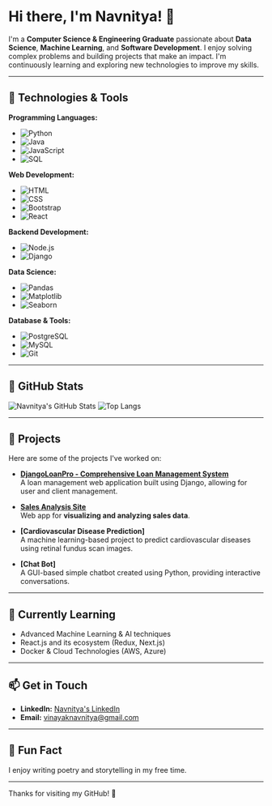 # Hi there, I'm Navnitya! 👋

I'm a **Computer Science & Engineering Graduate** passionate about **Data Science**, **Machine Learning**, and **Software Development**. I enjoy solving complex problems and building projects that make an impact. I'm continuously learning and exploring new technologies to improve my skills.

---

## 🔧 Technologies & Tools

**Programming Languages:**
- ![Python](https://img.shields.io/badge/-Python-3776AB?style=flat-square&logo=python&logoColor=white)
- ![Java](https://img.shields.io/badge/-Java-007396?style=flat-square&logo=java&logoColor=white)
- ![JavaScript](https://img.shields.io/badge/-JavaScript-F7DF1E?style=flat-square&logo=javascript&logoColor=black)
- ![SQL](https://img.shields.io/badge/-SQL-003B57?style=flat-square&logo=postgresql&logoColor=white)

**Web Development:**
- ![HTML](https://img.shields.io/badge/-HTML-E34F26?style=flat-square&logo=html5&logoColor=white)
- ![CSS](https://img.shields.io/badge/-CSS-1572B6?style=flat-square&logo=css3&logoColor=white)
- ![Bootstrap](https://img.shields.io/badge/-Bootstrap-563D7C?style=flat-square&logo=bootstrap&logoColor=white)
- ![React](https://img.shields.io/badge/-React.js-61DAFB?style=flat-square&logo=react&logoColor=black)

**Backend Development:**
- ![Node.js](https://img.shields.io/badge/-Node.js-339933?style=flat-square&logo=node.js&logoColor=white)
- ![Django](https://img.shields.io/badge/-Django-092E20?style=flat-square&logo=django&logoColor=white)

**Data Science:**
- ![Pandas](https://img.shields.io/badge/-Pandas-150458?style=flat-square&logo=pandas&logoColor=white)
- ![Matplotlib](https://img.shields.io/badge/-Matplotlib-003B57?style=flat-square&logo=matplotlib&logoColor=white)
- ![Seaborn](https://img.shields.io/badge/-Seaborn-9B4F96?style=flat-square&logo=seaborn&logoColor=white)

**Database & Tools:**
- ![PostgreSQL](https://img.shields.io/badge/-PostgreSQL-4169E1?style=flat-square&logo=postgresql&logoColor=white)
- ![MySQL](https://img.shields.io/badge/-MySQL-4479A1?style=flat-square&logo=mysql&logoColor=white)
- ![Git](https://img.shields.io/badge/-Git-F05032?style=flat-square&logo=git&logoColor=white)

---

## 🚀 GitHub Stats

![Navnitya's GitHub Stats](https://github-readme-stats.vercel.app/api?username=Navi025&show_icons=true&theme=radical)
![Top Langs](https://github-readme-stats.vercel.app/api/top-langs/?username=Navi025&layout=compact)

---

## 💼 Projects

Here are some of the projects I've worked on:

- **[DjangoLoanPro - Comprehensive Loan Management System](https://github.com/Navi025/DjangoLoanPro-Comprehensive-Loan-Management-System)**  
  A loan management web application built using Django, allowing for user and client management.

- **[Sales Analysis Site](https://github.com/Navi025/Sales-Analysis-Site-SAS-)**  
   Web app for **visualizing and analyzing sales data**.

- **[Cardiovascular Disease Prediction]**  
  A machine learning-based project to predict cardiovascular diseases using retinal fundus scan images.

- **[Chat Bot]**  
  A GUI-based simple chatbot created using Python, providing interactive conversations.

---

## 🌱 Currently Learning

- Advanced Machine Learning & AI techniques  
- React.js and its ecosystem (Redux, Next.js)  
- Docker & Cloud Technologies (AWS, Azure)

---

## 📫 Get in Touch

- **LinkedIn:** [Navnitya's LinkedIn](https://www.linkedin.com/in/navnitya-vinayak-790857212/)
- **Email:** [vinayaknavnitya@gmail.com](vinayaknavnitya@gmail.com)

---

## 📝 Fun Fact

I enjoy writing poetry and storytelling in my free time.

---

Thanks for visiting my GitHub! 🚀

